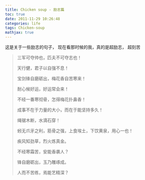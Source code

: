 ```yaml
---
title: Chicken soup - 励志篇
toc: true
date: 2011-11-29 10:26:48
categories: life
tags: Chicken-soup
mathjax: true
---
```


这是关于一些励志的句子， 现在看那时候的我，真的是超励志， 超刻苦

<!-- more -->

> 三军可夺帅也，匹夫不可夺志也！
>  
> 天行健，君子以自强不息！ 
> 
> 宝剑锋自磨砺出，梅花香自苦寒来！
> 
> 耐心候好运，好运常会来！ 
> 
> 不经一番寒彻骨，怎得梅花扑鼻香！ 
> 
> 成事不在于力量的大小，而在于能坚持多久！ 
> 
> 绳锯木断，水滴石穿！ 
> 
> 蚓无爪牙之利，筋骨之强，上食埃土，下饮黄泉，用心一也！ 
> 
> 疾风知劲草，烈火炼真金。
> 
> 不经寒霜苦，安能香袭人？
> 
> 锋自磨砺出，玉乃雕琢成。
> 
> 人而不苦练，焉能艺精深？


